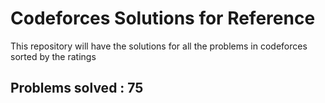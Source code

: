 # Codeforces Solutions for Reference

This repository will have the solutions for all the problems in codeforces sorted by the ratings


## Problems solved : 75
